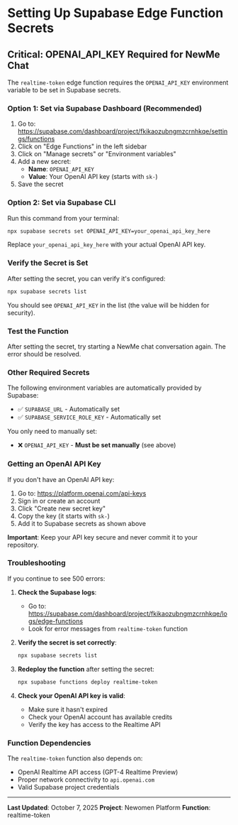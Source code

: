 # Setting Up Supabase Edge Function Secrets

## Critical: OPENAI_API_KEY Required for NewMe Chat

The `realtime-token` edge function requires the `OPENAI_API_KEY` environment variable to be set in Supabase secrets.

### Option 1: Set via Supabase Dashboard (Recommended)

1. Go to: https://supabase.com/dashboard/project/fkikaozubngmzcrnhkqe/settings/functions
2. Click on "Edge Functions" in the left sidebar
3. Click on "Manage secrets" or "Environment variables"
4. Add a new secret:
   - **Name**: `OPENAI_API_KEY`
   - **Value**: Your OpenAI API key (starts with `sk-`)
5. Save the secret

### Option 2: Set via Supabase CLI

Run this command from your terminal:

```bash
npx supabase secrets set OPENAI_API_KEY=your_openai_api_key_here
```

Replace `your_openai_api_key_here` with your actual OpenAI API key.

### Verify the Secret is Set

After setting the secret, you can verify it's configured:

```bash
npx supabase secrets list
```

You should see `OPENAI_API_KEY` in the list (the value will be hidden for security).

### Test the Function

After setting the secret, try starting a NewMe chat conversation again. The error should be resolved.

### Other Required Secrets

The following environment variables are automatically provided by Supabase:
- ✅ `SUPABASE_URL` - Automatically set
- ✅ `SUPABASE_SERVICE_ROLE_KEY` - Automatically set

You only need to manually set:
- ❌ `OPENAI_API_KEY` - **Must be set manually** (see above)

### Getting an OpenAI API Key

If you don't have an OpenAI API key:

1. Go to: https://platform.openai.com/api-keys
2. Sign in or create an account
3. Click "Create new secret key"
4. Copy the key (it starts with `sk-`)
5. Add it to Supabase secrets as shown above

**Important**: Keep your API key secure and never commit it to your repository.

### Troubleshooting

If you continue to see 500 errors:

1. **Check the Supabase logs**:
   - Go to: https://supabase.com/dashboard/project/fkikaozubngmzcrnhkqe/logs/edge-functions
   - Look for error messages from `realtime-token` function

2. **Verify the secret is set correctly**:
   ```bash
   npx supabase secrets list
   ```

3. **Redeploy the function** after setting the secret:
   ```bash
   npx supabase functions deploy realtime-token
   ```

4. **Check your OpenAI API key is valid**:
   - Make sure it hasn't expired
   - Check your OpenAI account has available credits
   - Verify the key has access to the Realtime API

### Function Dependencies

The `realtime-token` function also depends on:
- OpenAI Realtime API access (GPT-4 Realtime Preview)
- Proper network connectivity to `api.openai.com`
- Valid Supabase project credentials

---

**Last Updated**: October 7, 2025
**Project**: Newomen Platform
**Function**: realtime-token